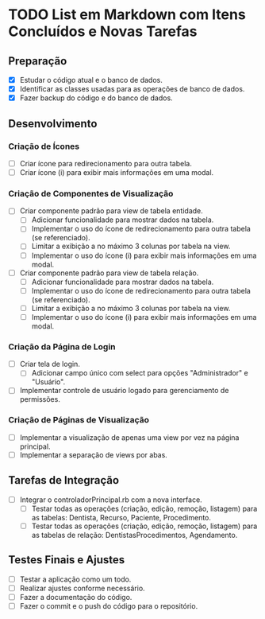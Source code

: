 # TODO List em Markdown com Itens Concluídos e Novas Tarefas

## Preparação
- [x] Estudar o código atual e o banco de dados.
- [x] Identificar as classes usadas para as operações de banco de dados.
- [x] Fazer backup do código e do banco de dados.

## Desenvolvimento

### Criação de Ícones
- [ ] Criar ícone para redirecionamento para outra tabela.
- [ ] Criar ícone (i) para exibir mais informações em uma modal.

### Criação de Componentes de Visualização
- [ ] Criar componente padrão para view de tabela entidade.
  - [ ] Adicionar funcionalidade para mostrar dados na tabela.
  - [ ] Implementar o uso do ícone de redirecionamento para outra tabela (se referenciado).
  - [ ] Limitar a exibição a no máximo 3 colunas por tabela na view.
  - [ ] Implementar o uso do ícone (i) para exibir mais informações em uma modal.
- [ ] Criar componente padrão para view de tabela relação.
  - [ ] Adicionar funcionalidade para mostrar dados na tabela.
  - [ ] Implementar o uso do ícone de redirecionamento para outra tabela (se referenciado).
  - [ ] Limitar a exibição a no máximo 3 colunas por tabela na view.
  - [ ] Implementar o uso do ícone (i) para exibir mais informações em uma modal.

### Criação da Página de Login
- [ ] Criar tela de login.
  - [ ] Adicionar campo único com select para opções "Administrador" e "Usuário".
- [ ] Implementar controle de usuário logado para gerenciamento de permissões.

### Criação de Páginas de Visualização
- [ ] Implementar a visualização de apenas uma view por vez na página principal.
- [ ] Implementar a separação de views por abas.

## Tarefas de Integração
- [ ] Integrar o controladorPrincipal.rb com a nova interface.
  - [ ] Testar todas as operações (criação, edição, remoção, listagem) para as tabelas: Dentista, Recurso, Paciente, Procedimento.
  - [ ] Testar todas as operações (criação, edição, remoção, listagem) para as tabelas de relação: DentistasProcedimentos, Agendamento.
  
## Testes Finais e Ajustes
- [ ] Testar a aplicação como um todo.
- [ ] Realizar ajustes conforme necessário.
- [ ] Fazer a documentação do código.
- [ ] Fazer o commit e o push do código para o repositório.
